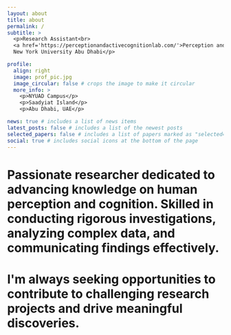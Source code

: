 ```yaml
---
layout: about
title: about
permalink: /
subtitle: >
  <p>Research Assistant<br> 
  <a href='https://perceptionandactivecognitionlab.com/'>Perception and Active Cognition Lab</a><br> 
  New York University Abu Dhabi</p> 

profile:
  align: right
  image: prof_pic.jpg
  image_circular: false # crops the image to make it circular
  more_info: >
    <p>NYUAD Campus</p>
    <p>Saadyiat Island</p>
    <p>Abu Dhabi, UAE</p>

news: true # includes a list of news items
latest_posts: false # includes a list of the newest posts
selected_papers: false # includes a list of papers marked as "selected={true}"
social: true # includes social icons at the bottom of the page
---
```


# Passionate researcher dedicated to advancing knowledge on human perception and cognition. Skilled in conducting rigorous investigations, analyzing complex data, and communicating findings effectively. 

# I'm always seeking opportunities to contribute to challenging research projects and drive meaningful discoveries.

<!-- Write your biography here. Tell the world about yourself. Link to your favorite [subreddit](http://reddit.com). You can put a picture in, too. The code is already in, just name your picture `prof_pic.jpg` and put it in the `img/` folder.

# Put your address / P.O. box / other info right below your picture. You can also disable any of these elements by editing `profile` property of the YAML header of your `_pages/about.md`. Edit `_bibliography/papers.bib` and Jekyll will render your [publications page](/al-folio/publications/) automatically.

# Link to your social media connections, too. This theme is set up to use [Font Awesome icons](https://fontawesome.com/) and [Academicons](https://jpswalsh.github.io/academicons/), like the ones below. Add your Facebook, Twitter, LinkedIn, Google Scholar, or just disable all of them. -->

